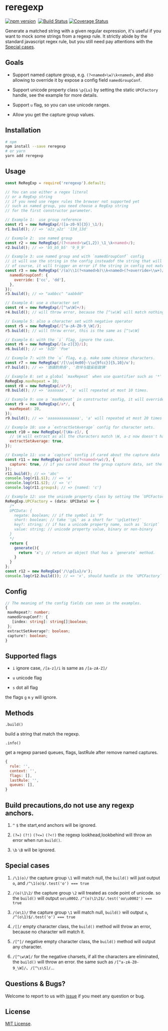 # reregexp

[![npm version](https://badge.fury.io/js/reregexp.svg)](https://badge.fury.io/js/reregexp)&nbsp;&nbsp;[![Build Status](https://travis-ci.org/suchjs/reregexp.svg?branch=master)](https://travis-ci.org/suchjs/reregexp)
[![Coverage Status](https://coveralls.io/repos/github/suchjs/reregexp/badge.svg?branch=master)](https://coveralls.io/github/suchjs/reregexp?branch=master)

Generate a matched string with a given regular expression, it's useful if you want to mock some strings from a regexp rule. It strictly abide by the standard javascript regex rule, but you still need pay attentions with the [Special cases](#special-cases).

## Goals

- Support named capture group, e.g. `(?<named>\w)\k<named>`, and also allowing to override it by expose a config field `namedGroupConf`.

- Support unicode property class `\p{Lu}` by setting the static `UPCFactory` handle, see the example for more details.

- Support `u` flag, so you can use unicode ranges.

- Allow you get the capture group values.

## Installation

```bash
# npm
npm install --save reregexp
# or yarn
yarn add reregexp
```

## Usage

```javascript
const ReRegExp = require('reregexp').default;

// You can use either a regex literal
// or a RegExp string
// if you need use regex rules the browser not supported yet
// such as named group, you need choose a RegExp string
// for the first constructor parameter.

// Example 1:  use group reference
const r1 = new ReRegExp(/([a-z0-9]{3})_\1/);
r1.build(); // => 'a2z_a2z' '13d_13d'

// Example 2:  use named group
const r2 = new ReRegExp(/(?<named>\w{1,2})_\1_\k<named>/);
r2.build(); // => 'b5_b5_b5' '9_9_9'

// Example 3: use named group and with `namedGroupConf` config
// it will use the string in the config insteadof the string that will generated by the named group
// of course, it will trigger an error if the string in config not match the rule of named group.
const r3 = new ReRegExp('/(a)\\1(?<named>b)\\k<named>(?<override>\\w+)/', {
  namedGroupConf: {
    override: ['cc', 'dd'],
  },
});
r3.build(); // => "aabbcc" "aabbdd"

// Example 4: use a character set
const r4 = new ReRegExp(/[^\w\W]+/);
r4.build(); // will throw error, because the [^\w\W] will match nothing.

// Example 5: also a character set with negative operator
const r5 = new ReRegExp(/[^a-zA-Z0-9_\W]/);
r5.build(); // will throw error, this is the same as [^\w\W]

// Example 6: with the `i` flag, ignore the case.
const r6 = new ReRegExp(/[a-z]{3}/i);
r6.build(); // => 'bZD' 'Poe'

// Example 7: with the `u` flag, e.g. make some chinese characters.
const r7 = new ReRegExp('/[\\u{4e00}-\\u{9fcc}]{5,10}/u');
r7.build(); // => '偤豄酌菵呑', '孜垟与醽奚衜踆猠'

// Example 8: set a global `maxRepeat` when use quantifier such as '*' and '+'.
ReRegExp.maxRepeat = 10;
const r8 = new ReRegExp(/a*/);
r8.build(); // => 'aaaaaaa', 'a' will repeated at most 10 times.

// Example 9: use a `maxRepeat` in constructor config, it will override `maxRepeat` of the global.
const r9 = new ReRegExp(/a*/, {
  maxRepeat: 20,
});
r9.build(); // => 'aaaaaaaaaaaaaa', 'a' will repeated at most 20 times

// Example 10: use a `extractSetAverage` config for character sets.
const r10 = new ReRegExp(/[\Wa-z]/, {
  // \W will extract as all the characters match \W, a-z now doesn't have the same chance as \W
  extractSetAverage: true,
});

// Example 11: use a `capture` config if cared about the capture data
const r11 = new ReRegExp(/(aa?)b(?<named>\w)/), {
  capture: true, // if you cared about the group capture data, set the `capture` config true
});
r11.build(); // => 'abc'
console.log(r11.$1); // => 'a'
console.log(r11.$2); // => 'c'
console.log(r11.groups); // => {named: 'c'}

// Example 12: use the unicode property class by setting the `UPCFactory`
ReRegExp.UPCFactory = (data: UPCData) => {
  /*
  UPCData: {
    negate: boolean; // if the symbol is 'P'
    short: boolean; // take '\pL' as a short for '\p{Letter}'
    key?: string; // if has a unicode property name, such as `Script`
    value: string; // unicode property value, binary or non-binary
  }
  */
  return {
    generate(){
      return 'x'; // return an object that has a `generate` method.
    }
  }
};
const r12 = new ReRegExp('/\\p{Lu}/u');
console.log(r12.build()); // => 'x', should handle in the `UPCFactory` method.
```

## Config

```typescript
// The meaning of the config fields can seen in the examples.
{
 maxRepeat?: number;
 namedGroupConf?: {
   [index: string]: string[]|boolean;
 };
 extractSetAverage?: boolean;
 capture?: boolean;
}
```

## Supported flags

- `i` ignore case, `/[a-z]/i` is same as `/[a-zA-Z]/`

- `u` unicode flag

- `s` dot all flag

the flags `g` `m` `y` will ignore.

## Methods

`.build()`

build a string that match the regexp.

`.info()`

get a regexp parsed queues, flags, lastRule after remove named captures.

```javascript
{
  rule: '',
  context: '',
  flags: [],
  lastRule: '',
  queues: [],
}
```

## Build precautions,do not use any regexp anchors.

1. `^` `$` the start,end anchors will be ignored.
2. `(?=)` `(?!)` `(?<=)` `(?<!)` the regexp lookhead,lookbehind will throw an error when run `build()`.

3. `\b` `\B` will be ignored.

## Special cases

1. `/\1(o)/` the capture group `\1` will match null, the `build()` will just output `o`, and `/^\1(o)$/.test('o') === true`

2. `/(o)\1\2/` the capture group `\2` will treated as code point of unicode. so the `build()` will output `oo\u0002`. `/^(o)\1\2$/.test('oo\u0002') === true`

3. `/(o\1)/` the capture group `\1` will match null, `build()` will output `o`, `/^(o\1)$/.test('o') === true`

4. `/[]/` empty character class, the `build()` method will throw an error, because no character will match it.

5. `/[^]/` negative empty character class, the `build()` method will output any character.

6. `/[^\w\W]/` for the negative charsets, if all the characters are eliminated, the `build()` will throw an error. the same such as `/[^a-zA-Z0-9_\W]/`、`/[^\s\S]/`...

## Questions & Bugs?

Welcome to report to us with [issue](https://github.com/suchjs/reregexp/issues) if you meet any question or bug.

## License

[MIT License](./LICENSE).
